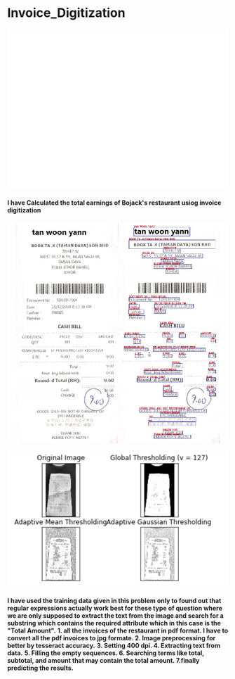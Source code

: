 # Invoice_Digitization

![](image/img.gif)

#### I have Calculated the total earnings of Bojack's restaurant usiog invoice digitization

![](image/boxing.PNG)

![](image/img1.PNG)

****I have used the training data given in this problem only to found out that regular expressions actually work 
best for these type of question where we are only supposed to extract the text from the image and search for a substring 
which contains the required attribute which in this case is the "Total Amount".****
****1. all the invoices of the restaurant in pdf format. I have to convert all the pdf invoices to jpg formate.
2. Image preprocessing for better by tesseract accuracy.****
****3. Setting 400 dpi.
4. Extracting text from data.****
****5. Filling the empty sequences.
6. Searching terms like total, subtotal, and amount that may contain the total amount.
7.finally predicting the results.****
